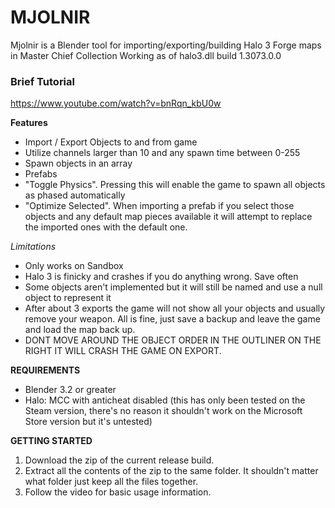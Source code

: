 # MJOLNIR
Mjolnir is a Blender tool for importing/exporting/building Halo 3 Forge maps in Master Chief Collection
Working as of halo3.dll build 1.3073.0.0 

### Brief Tutorial
https://www.youtube.com/watch?v=bnRqn_kbU0w

**Features**
- Import / Export Objects to and from game
- Utilize channels larger than 10 and any spawn time between 0-255
- Spawn objects in an array
- Prefabs
- "Toggle Physics". Pressing this will enable the game to spawn all objects as phased automatically
- "Optimize Selected". When importing a prefab if you select those objects and any default map pieces available it will attempt to replace the imported ones with the default one.

*Limitations*
- Only works on Sandbox
- Halo 3 is finicky and crashes if you do anything wrong. Save often
- Some objects aren't implemented but it will still be named and use a null object to represent it
- After about 3 exports the game will not show all your objects and usually remove your weapon. All is fine, just save a backup and leave the game and load the map back up.
- DONT MOVE AROUND THE OBJECT ORDER IN THE OUTLINER ON THE RIGHT IT WILL CRASH THE GAME ON EXPORT.

**REQUIREMENTS**
- Blender 3.2 or greater
- Halo: MCC with anticheat disabled (this has only been tested on the Steam version, there's no reason it shouldn't work on the Microsoft Store version but it's untested)

**GETTING STARTED**
1. Download the zip of the current release build.
2. Extract all the contents of the zip to the same folder. It shouldn't matter what folder just keep all the files together.
3. Follow the video for basic usage information.

